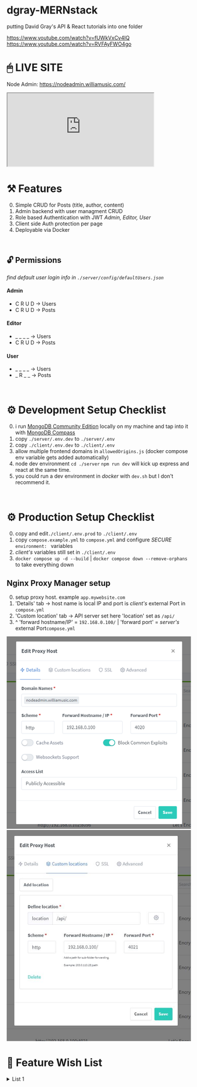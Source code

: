 # dgray-MERNstack
putting David Gray's API &amp; React tutorials into one folder

https://www.youtube.com/watch?v=fUWkVxCv4IQ
https://www.youtube.com/watch?v=RVFAyFWO4go

# 🖱 LIVE SITE
<a src="https://nodeadmin.williamusic.com/">Node Admin: https://nodeadmin.williamusic.com/</a>
<iframe src="https://nodeadmin.williamusic.com/" width="400" height="200"></iframe>


# ⚒ Features 
0. Simple CRUD for Posts (title, author, content)
0. Admin backend with user managment CRUD
0. Role based Authentication with JWT *Admin, Editor, User*
0. Client side Auth protection per page
0. Deployable via Docker 
<br/>

## 🔓 Permissions
<i>find default user login info in `./server/config/defaultUsers.json`</i>

#### Admin
- C R U D -> Users
- C R U D -> Posts

#### Editor
- _ _ _ _ -> Users
- C R U D -> Posts

#### User
- _ _ _ _ -> Users
- _ R _ _ -> Posts
<br/>

# ⚙ Development Setup Checklist
0. i run <a href="https://www.mongodb.com/try/download/community">MongoDB Community Edition</a> locally on my machine and tap into it with <a href="https://www.mongodb.com/try/download/compass">MongoDB Compass</a> 
0. copy `./server/.env.dev` to `./server/.env`
0. copy `./client/.env.dev` to `./client/.env`
0. allow multiple frontend domains in `allowedOrigins.js` (docker compose env variable gets added automatically)
0. node dev environment `cd ./server` `npm run dev` will kick up express and react at the same time.
0. you could run a dev environment in *docker* with `dev.sh` but I don't recommend it.
<br/>

# ⚙ Production Setup Checklist
0. copy and edit`./client/.env.prod` to `./client/.env`
0. copy `compose.example.yml` to `compose.yml` and configure *SECURE* `environment: ` variables
0. *client's* variables still set in `./client/.env`
0. `docker compose up -d --build` | `docker compose down --remove-orphans` to take everything down

## Nginx Proxy Manager setup
0. setup proxy host. example `app.mywebsite.com`
0. 'Details' tab -> host name is local IP and port is *client's* external Port in `compose.yml`
0. 'Custom location' tab -> API server set here 'location' set as `/api/`
0. ^ 'forward hostname/IP' = `192.168.0.100/` | 'forward port' = *server's* external Port`compose.yml`

<img src="/README/nodeadmin-nginx-setup-1.PNG">
<img src="/README/nodeadmin-nginx-setup-2.JPG">
<br/>

# 🌠 Feature Wish List
<details>
  <summary>List 1</summary> <br/>

    + make a solid `compose.yml` for production. ditch docker dev env
    + add CSSTransitions
    + dark / light mode with cookie
    + make content and nav restricted to ~1200px screen width. but have color expand the whole page. 
    + think mobile
    + nav that folds up on scroll up, and comes back on scroll down (maybe just for mobile?)
    + footer?
  ### posts
  - [x] date created on post model
  - [ ] date modified on post model
  - [ ] only get Posts excerpt so it actually locks content behind Sign Up
  - [x] User form to create posts
  - [x] Only Allow Registered Users to view Single Post page (*working ish)
  - [ ] non-users able to view list of post excerpts
  - [x] Delete button on Single Post. show only to Editors / Admins
  - [x] Editor / Admin able to delete posts
  - [ ] 'PostCreate.jsx' autofill author as logged in user. make it permanent
  - [ ] make search queary filter post table
  - [ ] featured image
  ### admin
  - [x] Admin able to change password of user
  - [ ] a "forgot password" email reset
  - [ ] password validation with special character and capital letter (npm yup-password?)
  - [ ] change background & logo
  - [x] Admin User Create Form
  - [x] Admin able to edit user Roles
  - [x] inject inital Admin in the db on a fresh install
  - [ ] save currently edited Post data form as cookie (when an Editor leaves the page and tries to come back to edit)
  - [ ] use reportWebVitals(console.log()) to create dashboard of web traffic stats
  - [ ] Modern editor that superimposes itself on the 'PostSingle.jsx' page
  - [ ] tool tips. tool tips everywhere
  - [ ] make search queary filter users table
  - [ ] color picker for background & highlight color
  ### server
  - [x] add `allowedOrigins.js` variable to .env for easy config
  - [ ] see if hosting API on a seperate domain will work with cookies
</details>